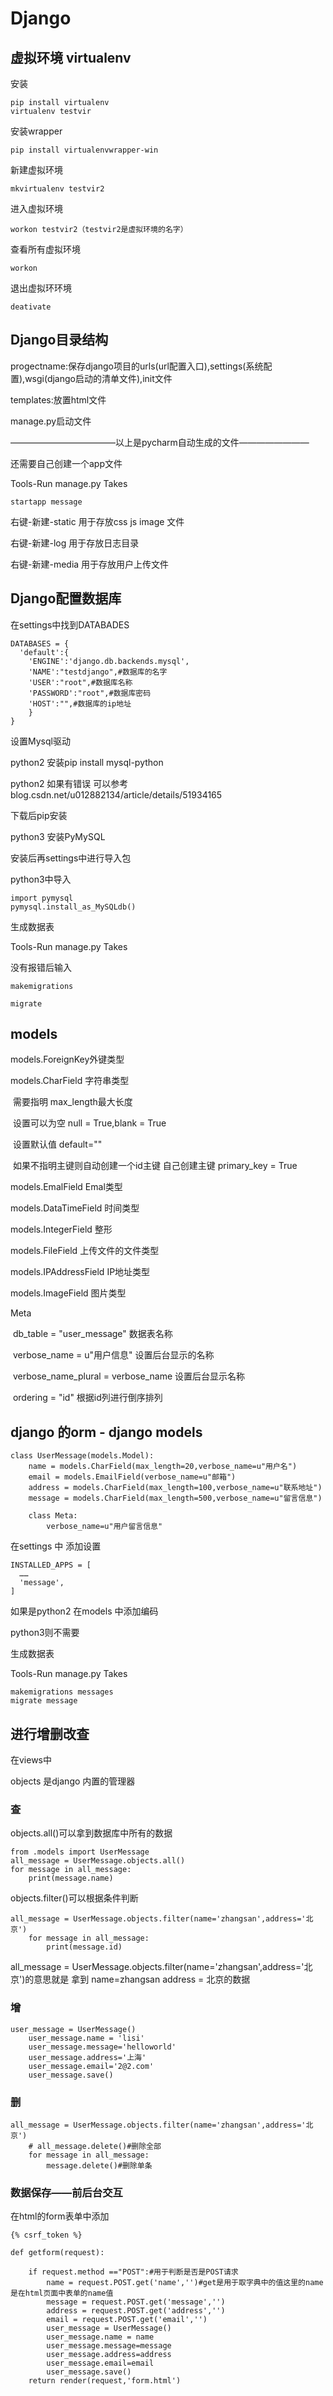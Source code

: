 # Django

## 虚拟环境 virtualenv

安装

```
pip install virtualenv
virtualenv testvir
```

安装wrapper

```
pip install virtualenvwrapper-win
```



新建虚拟环境

```
mkvirtualenv testvir2
```



进入虚拟环境

```
workon testvir2（testvir2是虚拟环境的名字）
```



查看所有虚拟环境

```
workon
```



退出虚拟环环境

```
deativate
```



## Django目录结构

progectname:保存django项目的urls(url配置入口),settings(系统配置),wsgi(django启动的清单文件),init文件

templates:放置html文件

manage.py启动文件

————————————以上是pycharm自动生成的文件————————

还需要自己创建一个app文件

Tools-Run manage.py Takes

```
startapp message
```

右键-新建-static 用于存放css js image 文件

右键-新建-log 用于存放日志目录

右键-新建-media 用于存放用户上传文件



## Django配置数据库

在settings中找到DATABADES

```
DATABASES = {
  'default':{
  	'ENGINE':'django.db.backends.mysql',
  	'NAME':"testdjango",#数据库的名字
  	'USER':"root",#数据库名称
  	'PASSWORD':"root",#数据库密码
  	'HOST':"",#数据库的ip地址
	}
}
```

设置Mysql驱动

python2 安装pip install mysql-python

python2 如果有错误 可以参考 blog.csdn.net/u012882134/article/details/51934165

下载后pip安装

python3 安装PyMySQL

安装后再settings中进行导入包

python3中导入

```
import pymysql
pymysql.install_as_MySQLdb()
```

生成数据表

Tools-Run manage.py Takes

没有报错后输入

```
makemigrations

migrate
```



## models

models.ForeignKey外键类型

models.CharField 字符串类型 

​	需要指明 max_length最大长度

​	 设置可以为空  null = True,blank = True

​	设置默认值 default=""

​	如果不指明主键则自动创建一个id主键 自己创建主键  primary_key = True

models.EmalField Emal类型

models.DataTimeField 时间类型

models.IntegerField 整形

models.FileField 上传文件的文件类型

models.IPAddressField IP地址类型

models.ImageField 图片类型



Meta

​	db_table = "user_message" 数据表名称

​	verbose_name = u"用户信息" 设置后台显示的名称

​	verbose_name_plural = verbose_name 设置后台显示名称

​	ordering = "id" 根据id列进行倒序排列

## django 的orm - django models

```
class UserMessage(models.Model):
    name = models.CharField(max_length=20,verbose_name=u"用户名")
    email = models.EmailField(verbose_name=u"邮箱")
    address = models.CharField(max_length=100,verbose_name=u"联系地址")
    message = models.CharField(max_length=500,verbose_name=u"留言信息")

    class Meta:
        verbose_name=u"用户留言信息"
```



在settings 中 添加设置

```
INSTALLED_APPS = [
  ……
  'message',
]
```



如果是python2 在models 中添加编码

python3则不需要



生成数据表

Tools-Run manage.py Takes

```
makemigrations messages
migrate message
```



## 进行增删改查

在views中

objects 是django 内置的管理器



### 查

objects.all()可以拿到数据库中所有的数据

```
from .models import UserMessage
all_message = UserMessage.objects.all() 
for message in all_message:
	print(message.name)
```



objects.filter()可以根据条件判断

```
all_message = UserMessage.objects.filter(name='zhangsan',address='北京')
    for message in all_message:
        print(message.id)
```

all_message = UserMessage.objects.filter(name='zhangsan',address='北京')的意思就是 拿到 name=zhangsan address = 北京的数据

### 增

```
user_message = UserMessage()
    user_message.name = 'lisi'
    user_message.message='helloworld'
    user_message.address='上海'
    user_message.email='2@2.com'
    user_message.save()
```



### 删

```
all_message = UserMessage.objects.filter(name='zhangsan',address='北京')
    # all_message.delete()#删除全部
    for message in all_message:
        message.delete()#删除单条
```





### 数据保存——前后台交互

在html的form表单中添加

```
{% csrf_token %}
```



```
def getform(request):

    if request.method =="POST":#用于判断是否是POST请求
        name = request.POST.get('name','')#get是用于取字典中的值这里的name 是在html页面中表单的name值
        message = request.POST.get('message','')
        address = request.POST.get('address','')
        email = request.POST.get('email','')
        user_message = UserMessage()
        user_message.name = name
        user_message.message=message
        user_message.address=address
        user_message.email=email
        user_message.save()
    return render(request,'form.html')
```


